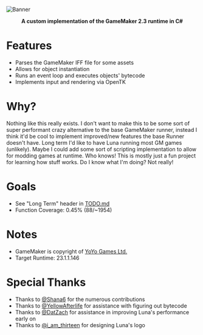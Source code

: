 ![Banner](https://github.com/nommiin/Luna/raw/master/Assets/LunaBanner.png)
<p align="center">
  <b>A custom implementation of the GameMaker 2.3 runtime in C#</b>
</p>

# Features
- Parses the GameMaker IFF file for some assets
- Allows for object instantiation
- Runs an event loop and executes objects' bytecode
- Implements input and rendering via OpenTK

# Why?
Nothing like this really exists. I don't want to make this to be some sort of super performant crazy alternative to the base GameMaker runner, instead I think it'd be cool to implement improved/new features the base Runner doesn't have. Long term I'd like to have Luna running most GM games (unlikely). Maybe I could add some sort of scripting implementation to allow for modding games at runtime. Who knows! This is mostly just a fun project for learning how stuff works. Do I know what I'm doing? Not really!

# Goals
- See "Long Term" header in [TODO.md](https://github.com/nommiin/Luna/blob/master/TODO.md)
- Function Coverage: 0.45% (88/~1954)

# Notes
- GameMaker is copyright of [YoYo Games Ltd.](https://www.yoyogames.com/)
- Target Runtime: 23.1.1.146

# Special Thanks
- Thanks to [@Shana6](https://github.com/Shana6) for the numerous contributions 
- Thanks to [@YellowAfterlife](https://github.com/YellowAfterlife) for assistance with figuring out bytecode
- Thanks to [@DatZach](https://github.com/DatZach) for assistance in improving Luna's performance early on
- Thanks to [@i_am_thirteen](https://twitter.com/i_am_thirteen) for designing Luna's logo

